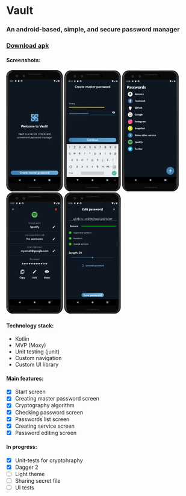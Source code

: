 # Vault

### An android-based, simple, and secure password manager

### [Download apk](apk/app-debug.apk)

#### Screenshots:

<p float="left">
  <img src="screenshots/screenshot_welcome.png" width="150" />
  <img src="screenshots/screenshot_create_master_password.png" width="150" /> 
  <img src="screenshots/screenshot_passwords_list.png" width="150" />
  <img src="screenshots/screenshot_service_info.png" width="150" /> 
  <img src="screenshots/screenshot_password_edit.png" width="150" />
</p>

#### Technology stack:
- Kotlin
- MVP (Moxy)
- Unit testing (junit)
- Custom navigation
- Custom UI library

#### Main features:
- [x] Start screen
- [x] Creating master password screen
- [x] Cryptography algorithm
- [x] Checking password screen
- [x] Passwords list screen
- [x] Creating service screen
- [x] Password editing screen

#### In progress:
- [x] Unit-tests for cryptohraphy
- [x] Dagger 2
- [ ] Light theme
- [ ] Sharing secret file
- [ ] UI tests
